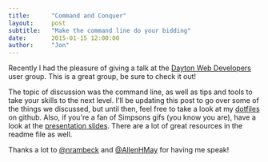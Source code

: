 ```yaml
---
title:      "Command and Conquer"
layout:     post
subtitle:   "Make the command line do your bidding"
date:       2015-01-15 12:00:00
author:     "Jon"
---
```


Recently I had the pleasure of giving a talk at the [Dayton Web Developers](http://www.meetup.com/dayton-web-developers/events/219096888/) user group. This is a great group, be sure to check it out!

The topic of discussion was the command line, as well as tips and tools to take your skills to the next level. I'll be updating this post to go over some of the things we discussed, but until then, feel free to take a look at my [dotfiles](https://github.com/jonoliver/dotfiles) on github. Also, if you're a fan of Simpsons gifs (you know you are), have a look at the [presentation slides](https://github.com/jonoliver/command-and-conquer). There are a lot of great resources in the readme file as well.

Thanks a lot to [@nrambeck](https://twitter.com/nrambeck) and [@AllenHMay](https://twitter.com/AllenHMay) for having me speak!

<!-- Let's take a look at some of the things we discussed! -->
